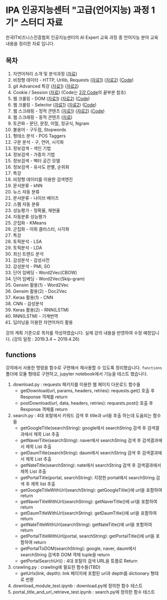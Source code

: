 # IPA 인공지능센터 "고급(언어지능) 과정 1기" 스터디 자료

한국IT비즈니스진흥협회 인공지능센터의 AI Expert 교육 과정 중 언어지능 분야 교육 내용을 정리한 자료 입니다.

## 목차

1. 자연어처리 소개 및 분석과정 ([자료](./documents/01\.NLP%20-%20자연어처리%20소개%20및%20분석과정.pdf))
1. 비정형 데이터 - HTTP, Urllib, Requests ([자료1](./documents/02\.HTTP%20-%20비정형%20데이터%20-%20HTTP_Urllib_Requests.pdf)) ([자료2](./documents/02.20190305(인공지능%20고급반).html)) ([Code](Code01-HTTP.ipynb))
1. git Advanced 특강 ([자료1](./documents/03\.오픈소스개발방식_QA통합_git_advanced.pdf)) ([자료2](./documents/03\.Git-training-v3.pdf))
1. Cookie / Session ([자료](./documents/04\.20190307(인공지능%20고급반)%20-%20cookie_session.html)) (Code는 [2강 Code](Code01-HTTP.ipynb)의 끝부분 참조)
1. 웹 크롤링 - DOM ([자료1](./documents/05\.웹%20크롤링%20-%20DOM.pdf)) ([자료2](./documents/05.20190308(인공지능%20고급반).html)) ([Code](Code02-DOM.ipynb))
1. 웹 크롤링 - Selector ([자료1](./documents/06.Crawling.pdf)) ([자료2](./documents/06.20190311(인공지능%20고급반).html)) ([Code](Code03-CSS_Selector_crawling.ipynb))
1. 웹 스크래핑 - 정적 콘텐츠 ([자료1](./documents/07.Scraping.pdf)) ([자료2](./documents/05.20190312(인공지능%20고급반).html)) ([Code](Code04-scraping.ipynb))
1. 웹 스크래핑 - 동적 콘텐츠 ([자료](./documents/08.DHTML.pdf))
1. 토큰화 - 문단, 문장, 어절, 정규식, Ngram
1. 불용어 - 구두점, Stopwords
1. 형태소 분석 - POS Taggers
1. 구문 분석 - 구, 연어, 시각화
1. 정보검색 - 색인 기법
1. 정보검색 - 가중치 기법
1. 정보검색 - 벡터 공간 모델
1. 정보검색 - 유사도 판별, 순위화
1. 특강
1. 비정형 데이터를 이용한 검색엔진
1. 문서분류 - kNN
1. 뉴스 자동 분류
1. 문서분류 - 나이브 베이즈
1. 스팸 자동 분류
1. 성능평가 - 정확율, 재현율
1. 자동분류 성능평가
1. 군집화 - KMeans
1. 군집화 - 어휘 클러스터, 시각화
1. 특강
1. 토픽분석 - LSA
1. 토픽분석 - LDA
1. 최신 트렌드 분석
1. 감성분석 - 감성사전
1. 감성분석 - PMI, SO
1. 단어 임베딩 - Word2Vec(CBOW)
1. 단어 임베딩 - Word2Vec(Skip-gram)
1. Gensim 활용(1) - Word2Vec
1. Gensim 활용(2) - Doc2Vec
1. Keras 활용(1) - CNN
1. CNN - 감성분석
1. Keras 활용(2) - RNN(LSTM)
1. RNN(LSTM) - 기계번역
1. 딥러닝을 이용한 자연어처리 활용

강의 계획 기준으로 목차를 작성하였습니다. 실제 강의 내용을 반영하여 수정 예정입니다.
(강의 일정 : 2019.3.4 ~ 2019.4.26)

## functions

강의에서 사용한 명령을 함수로 구현해서 재사용할 수 있도록 정리했습니다.
`functions` 폴더에 모듈 형태로 구현하고,
jupyter notebook에서 기능을 테스트 했습니다.

1. download.py : requests 패키지를 이용한 웹 페이지 다운로드 함수들
    - getDownload(url, params, headers, retries): requests.get() 호출 후 Response 객체를 return
    - postDownload(url, data, headers, retries): requests.post() 호출 후 Response 객체를 return
1. search.py : 4대 포탈에서 키워드 검색 후 title과 url을 추출 하는데 도움되는 함수들
    - getGoogleTitle(searchString): google에서 searchString 검색 후 검색결과에서 제목 List 추출
    - getNaverTitle(searchString): naver에서 searchString 검색 후 검색결과에서 제목 List 추출
    - getDaumTitle(searchString): daum에서 searchString 검색 후 검색결과에서 제목 List 추출
    - getNateTitle(searchString): nate에서 searchString 검색 후 검색결과에서 제목 List 추출
    - getPortalTitle(portal, searchString): 지정한 portal에서 searchString 검색 후 제목 list 추출
    - getGoogleTitleWithUrl(searchString): getGoogleTitle()에 url을 포함하여 return
    - getNaverTitleWithUrl(searchString): getNaverTitle()에 url을 포함하여 return
    - getDaumTitleWithUrl(searchString): getDaumTitle()에 url을 포함하여 return
    - getNateTitleWithUrl(searchString): getNateTitle()에 url을 포함하여 return
    - getPortalTitleWithUrl(portal, searchString): getPortalTitle()에 url을 포함하여 return
    - getPortalToDOM(searchString): google, naver, daum에서 searchString 검색후 DOM 객체 tuple을 return
    - getPortalSearchUrl() : 4대 포탈의 검색 URL을 튜플로 Return
1. crawling.py : crawling에 필요한 함수들(TBD)
    - getUrls(link, depth): link 페이지에 포함된 url과 depth를 dictionary 형태로 반환
1. download_module_test.ipynb : download.py에 정의한 함수 테스트
1. portal_title_and_url_retrieve_test.ipynb : search.py에 정의한 함수 테스트

